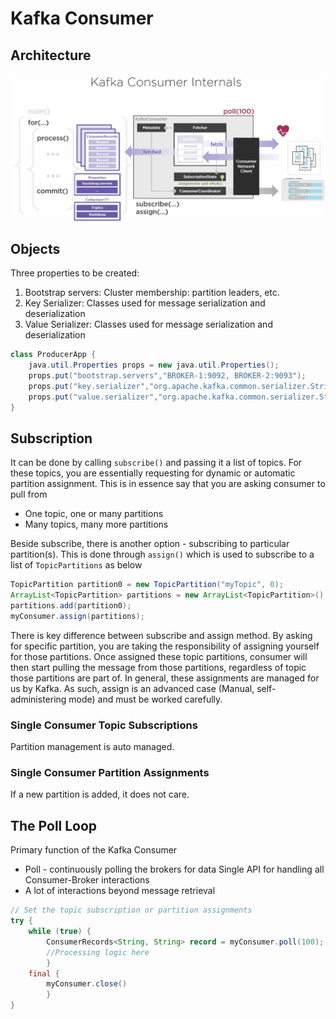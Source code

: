 # Kafka Consumer

## Architecture

![Kafka Consumer Internals](images/kafka-consumer-internals.png)

## Objects

Three properties to be created:
1. Bootstrap servers: Cluster membership: partition leaders, etc.
2. Key Serializer: Classes used for message serialization and deserialization
3. Value Serializer: Classes used for message serialization and deserialization

```java
class ProducerApp {
    java.util.Properties props = new java.util.Properties();
    props.put("bootstrap.servers","BROKER-1:9092, BROKER-2:9093");
    props.put("key.serializer","org.apache.kafka.common.serializer.StringDeserializer");
    props.put("value.serializer","org.apache.kafka.common.serializer.StringDeserializer");
}
```

## Subscription
It can be done by calling ```subscribe()``` and passing it a list of topics. For these topics, you are essentially requesting for dynamic or automatic partition assignment. This is in essence say that you are asking consumer to pull from 
* One topic, one or many partitions
* Many topics, many more partitions

Beside subscribe, there is another option - subscribing to particular partition(s). This is done through ```assign()``` which is used to subscribe to a list of ```TopicPartitions``` as below
```java
TopicPartition partition0 = new TopicPartition("myTopic", 0);
ArrayList<TopicPartition> partitions = new ArrayList<TopicPartition>();
partitions.add(partition0);
myConsumer.assign(partitions);
```

There is key difference between subscribe and assign method. By asking for specific partition, you are taking the responsibility of assigning yourself for those partitions. Once assigned these topic partitions, consumer will then start pulling the message from those partitions, regardless of topic those partitions are part of. In general, these assignments are managed for us by Kafka. As such, assign is an advanced case (Manual, self-administering mode) and must be worked carefully.

### Single Consumer Topic Subscriptions
Partition management is auto managed.

### Single Consumer Partition Assignments
If a new partition is added, it does not care.

## The Poll Loop
Primary function of the Kafka Consumer
* Poll - continuously polling the brokers for data
Single API for handling all Consumer-Broker interactions
* A lot of interactions beyond message retrieval
```java
// Set the topic subscription or partition assignments
try {
    while (true) {
        ConsumerRecords<String, String> record = myConsumer.poll(100);
        //Processing logic here
        }
    final {
        myConsumer.close()
        }
}
```